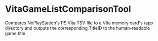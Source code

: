 # VitaGameListComparisonTool
Compares NoPlayStation's PS Vita TSV file to a Vita memory card's /app directory   and outputs the corresponding TitleID to the human-readable game title
